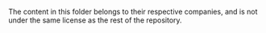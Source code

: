 The content in this folder belongs to their respective companies, and is not under the same license as the rest of the repository.